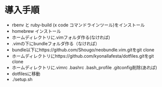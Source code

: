# 導入手順
+ rbenv と ruby-build (x code コマンドラインツール)をインストール
+ homebrew インストール
+ ホームディレクトリに.vimフォルダ作る(なければ)
+ .vimの下にbundleフォルダ作る（なければ）
+ bundle以下にhttps://github.com/Shougo/neobundle.vim.gitをgit clone
+ ホームディレクトリにhttps://github.com/kyonallafesta/dotfiles.gitをgit clone
+ ホームディレクトリに.vimrc .bashrc .bash_profile .gitconfig削除(あれば)
+ dotfilesに移動
+ ./setup.sh
